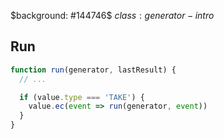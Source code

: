 $background: #144746$
$class: generator-intro$

## Run

```js
function run(generator, lastResult) {
  // ...

  if (value.type === 'TAKE') {
    value.ec(event => run(generator, event))
  }
}
```
